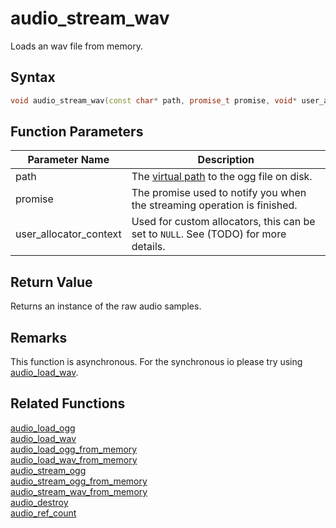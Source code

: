 # audio_stream_wav

Loads an wav file from memory.

## Syntax

```cpp
void audio_stream_wav(const char* path, promise_t promise, void* user_allocator_context = NULL);
```

## Function Parameters

Parameter Name | Description
--- | ---
path | The [virtual path](https://github.com/RandyGaul/cute_framework/blob/master/docs/fill_me_in) to the ogg file on disk.
promise | The promise used to notify you when the streaming operation is finished.
user_allocator_context | Used for custom allocators, this can be set to `NULL`. See (TODO) for more details.

## Return Value

Returns an instance of the raw audio samples.

## Remarks

This function is asynchronous. For the synchronous io please try using [audio_load_wav](https://github.com/RandyGaul/cute_framework/blob/master/docs/audio/audio/audio_load_wav.md).

## Related Functions

[audio_load_ogg](https://github.com/RandyGaul/cute_framework/blob/master/docs/audio/audio/audio_load_ogg.md)  
[audio_load_wav](https://github.com/RandyGaul/cute_framework/blob/master/docs/audio/audio/audio_load_wav.md)  
[audio_load_ogg_from_memory](https://github.com/RandyGaul/cute_framework/blob/master/docs/audio/audio/audio_load_ogg_from_memory.md)  
[audio_load_wav_from_memory](https://github.com/RandyGaul/cute_framework/blob/master/docs/audio/audio/audio_load_wav_from_memory.md)  
[audio_stream_ogg](https://github.com/RandyGaul/cute_framework/blob/master/docs/audio/audio/audio_stream_ogg.md)  
[audio_stream_ogg_from_memory](https://github.com/RandyGaul/cute_framework/blob/master/docs/audio/audio/audio_stream_ogg_from_memory.md)  
[audio_stream_wav_from_memory](https://github.com/RandyGaul/cute_framework/blob/master/docs/audio/audio/audio_stream_wav_from_memory.md)  
[audio_destroy](https://github.com/RandyGaul/cute_framework/blob/master/docs/audio/audio/audio_destroy.md)  
[audio_ref_count](https://github.com/RandyGaul/cute_framework/blob/master/docs/audio/audio/audio_ref_count.md)  
